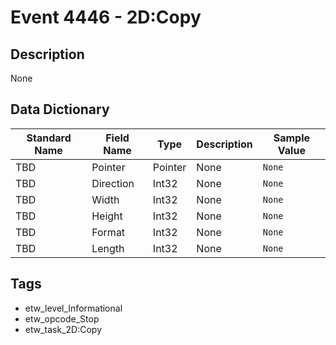 # Event 4446 - 2D:Copy

## Description
None

## Data Dictionary
|Standard Name|Field Name|Type|Description|Sample Value|
|---|---|---|---|---|
|TBD|Pointer|Pointer|None|`None`|
|TBD|Direction|Int32|None|`None`|
|TBD|Width|Int32|None|`None`|
|TBD|Height|Int32|None|`None`|
|TBD|Format|Int32|None|`None`|
|TBD|Length|Int32|None|`None`|

## Tags
* etw_level_Informational
* etw_opcode_Stop
* etw_task_2D:Copy